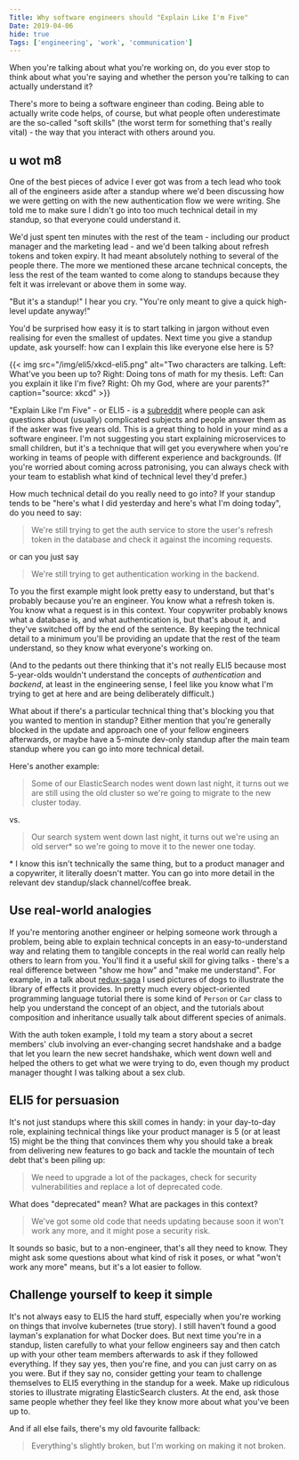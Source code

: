 ```yaml
---
Title: Why software engineers should "Explain Like I'm Five"
Date: 2019-04-06
hide: true
Tags: ['engineering', 'work', 'communication']
---
```


When you're talking about what you're working on, do you ever stop to think about what you're saying and whether the person you're talking to can actually understand it?
<!--more-->

There's more to being a software engineer than coding. Being able to actually write code helps, of course, but what people often underestimate are the so-called "soft skills" (the worst term for something that's really vital) - the way that you interact with others around you. 


## u wot m8

One of the best pieces of advice I ever got was from a tech lead who took all of the engineers aside after a standup where we'd been discussing how we were getting on with the new authentication flow we were writing. She told me to make sure I didn't go into too much technical detail in my standup, so that everyone could understand it. 

We'd just spent ten minutes with the rest of the team - including our product manager and the marketing lead - and we'd been talking about refresh tokens and token expiry. It had meant absolutely nothing to several of the people there. The more we mentioned these arcane technical concepts, the less the rest of the team wanted to come along to standups because they felt it was irrelevant or above them in some way. 

"But it's a standup!" I hear you cry. "You're only meant to give a quick high-level update anyway!"

You'd be surprised how easy it is to start talking in jargon without even realising for even the smallest of updates. Next time you give a standup update, ask yourself: how can I explain this like everyone else here is 5?

{{< img src="/img/eli5/xkcd-eli5.png" alt="Two characters are talking. Left: What've you been up to? Right: Doing tons of math for my thesis. Left: Can you explain it like I'm five? Right: Oh my God, where are your parents?" caption="source: xkcd" >}}

"Explain Like I'm Five" - or ELI5 - is a [subreddit](https://www.reddit.com/r/explainlikeimfive) where people can ask questions about (usually) complicated subjects and people answer them as if the asker was five years old. This is a great thing to hold in your mind as a software engineer. I'm not suggesting you start explaining microservices to small children, but it's a technique that will get you everywhere when you're working in teams of people with different experience and backgrounds. (If you're worried about coming across patronising, you can always check with your team to establish what kind of technical level they'd prefer.)

How much technical detail do you really need to go into? If your standup tends to be "here's what I did yesterday and here's what I'm doing today", do you need to say:

>We're still trying to get the auth service to store the user's refresh token in the database and check it against the incoming requests.

or can you just say

> We're still trying to get authentication working in the backend.

To you the first example might look pretty easy to understand, but that's probably because you're an engineer. You know what a refresh token is. You know what a request is in this context. Your copywriter probably knows what a database is, and what authentication is, but that's about it, and they've switched off by the end of the sentence. By keeping the technical detail to a minimum you'll be providing an update that the rest of the team understand, so they know what everyone's working on. 

(And to the pedants out there thinking that it's not really ELI5 because most 5-year-olds wouldn't understand the concepts of *authentication* and *backend*, at least in the engineering sense, I feel like you know what I'm trying to get at here and are being deliberately difficult.) 

What about if there's a particular technical thing that's blocking you that you wanted to mention in standup? Either mention that you're generally blocked in the update and approach one of your fellow engineers afterwards, or maybe have a 5-minute dev-only standup after the main team standup where you can go into more technical detail.

Here's another example:

> Some of our ElasticSearch nodes went down last night, it turns out we are still using the old cluster so we're going to migrate to the new cluster today.

vs.

> Our search system went down last night, it turns out we're using an old server* so we're going to move it to the newer one today.

\* I know this isn't technically the same thing, but to a product manager and a copywriter, it literally doesn't matter. You can go into more detail in the relevant dev standup/slack channel/coffee break.

## Use real-world analogies 

If you're mentoring another engineer or helping someone work through a problem, being able to explain technical concepts in an easy-to-understand way and relating them to tangible concepts in the real world can really help others to learn from you. You'll find it a useful skill for giving talks - there's a real difference between "show me how" and "make me understand". For example, in a talk about [redux-saga](https://www.redux-saga.js.org) I used pictures of dogs to illustrate the library of effects it provides. In pretty much every object-oriented programming language tutorial there is some kind of `Person` or `Car` class to help you understand the concept of an object, and the tutorials about composition and inheritance usually talk about different species of animals.

With the auth token example, I told my team a story about a secret members' club involving an ever-changing secret handshake and a badge that let you learn the new secret handshake, which went down well and helped the others to get what we were trying to do, even though my product manager thought I was talking about a sex club. 

## ELI5 for persuasion

It's not just standups where this skill comes in handy: in your day-to-day role, explaining technical things like your product manager is 5 (or at least 15) might be the thing that convinces them why you should take a break from delivering new features to go back and tackle the mountain of tech debt that's been piling up:

> We need to upgrade a lot of the packages, check for security vulnerabilities and replace a lot of deprecated code.

What does "deprecated" mean? What are packages in this context?

> We've got some old code that needs updating because soon it won't work any more, and it might pose a security risk.

It sounds so basic, but to a non-engineer, that's all they need to know. They might ask some questions about what kind of risk it poses, or what "won't work any more" means, but it's a lot easier to follow. 

## Challenge yourself to keep it simple

It's not always easy to ELI5 the hard stuff, especially when you're working on things that involve kubernetes (true story). I still haven't found a good layman's explanation for what Docker does. But next time you're in a standup, listen carefully to what your fellow engineers say and then catch up with your other team members afterwards to ask if they followed everything. If they say yes, then you're fine, and you can just carry on as you were. But if they say no, consider getting your team to challenge themselves to ELI5 everything in the standup for a week. Make up ridiculous stories to illustrate migrating ElasticSearch clusters. At the end, ask those same people whether they feel like they know more about what you've been up to.

And if all else fails, there's my old favourite fallback:

> Everything's slightly broken, but I'm working on making it not broken.